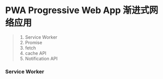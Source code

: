 # PWA Progressive Web App 渐进式网络应用
> 1. Service Worker
> 2. Promise
> 3. fetch
> 4. cache API
> 5. Notification API

### Service Worker

